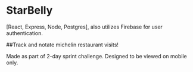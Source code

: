 # StarBelly

[React, Express, Node, Postgres], also utilizes Firebase for user authentication.

##Track and notate michelin restaurant visits!

 Made as part of 2-day sprint challenge. Designed to be viewed on mobile only.
